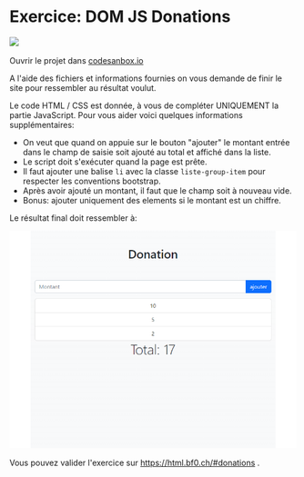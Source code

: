 # Exercice: DOM JS Donations

[![](https://codesandbox.io/static/img/play-codesandbox.svg)](https://codesandbox.io/s/github/bfritscher/cours-html-exercices/tree/master/DOM_JS_DONATIONS)


Ouvrir le projet dans [codesanbox.io](https://codesandbox.io/s/github/bfritscher/cours-html-exercices/tree/master/DOM_JS_DONATIONS)

A l'aide des fichiers et informations fournies on vous demande de finir le site pour ressembler au résultat voulut.

Le code HTML / CSS est donnée, à vous de compléter UNIQUEMENT la partie JavaScript. Pour vous aider voici quelques informations supplémentaires:

- On veut que quand on appuie sur le bouton "ajouter" le montant entrée dans le champ de saisie soit ajouté au total et affiché dans la liste.
- Le script doit s'exécuter quand la page est prête.
- Il faut ajouter une balise `li` avec la classe `liste-group-item` pour respecter les conventions bootstrap.
- Après avoir ajouté un montant, il faut que le champ soit à nouveau vide.
- Bonus: ajouter uniquement des elements si le montant est un chiffre.

Le résultat final doit ressembler à:

 ![](apercu.png)

Vous pouvez valider l'exercice sur https://html.bf0.ch/#donations .
